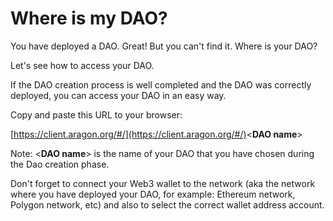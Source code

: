 # Where is my DAO?

You have deployed a DAO. Great! But you can't find it. Where is your DAO?&#x20;

Let's see how to access your DAO.

If the DAO creation process is well completed and the DAO was correctly deployed, you can access your DAO in an easy way.&#x20;

Copy and paste this URL to your browser:

[https://client.aragon.org/#/](https://client.aragon.org/#/)<**DAO name**>

Note: <**DAO name**> is the name of your DAO that you have chosen during the Dao creation phase.

Don't forget to connect your Web3 wallet to the network (aka the network where you have deployed your DAO, for example: Ethereum network, Polygon network, etc) and also to select the correct wallet address account.
